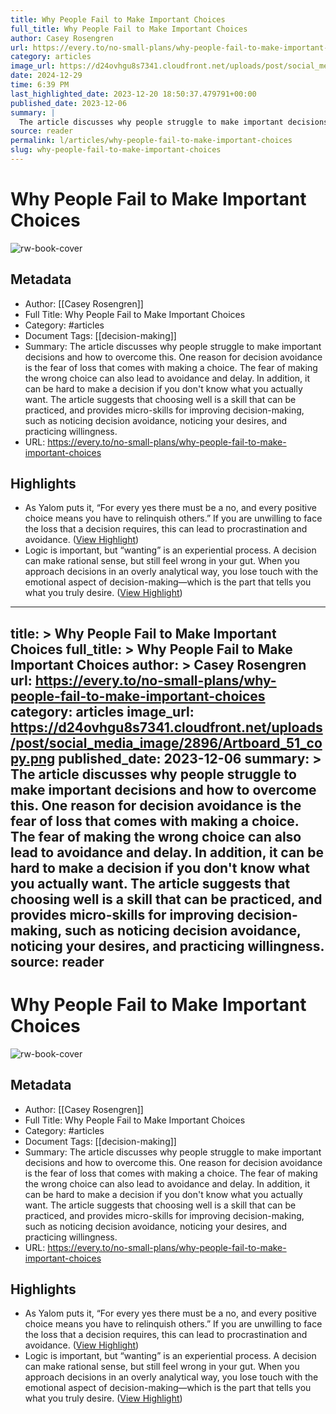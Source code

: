 ```yaml
---
title: Why People Fail to Make Important Choices
full_title: Why People Fail to Make Important Choices
author: Casey Rosengren
url: https://every.to/no-small-plans/why-people-fail-to-make-important-choices
category: articles
image_url: https://d24ovhgu8s7341.cloudfront.net/uploads/post/social_media_image/2896/Artboard_51_copy.png
date: 2024-12-29
time: 6:39 PM
last_highlighted_date: 2023-12-20 18:50:37.479791+00:00
published_date: 2023-12-06
summary: |
  The article discusses why people struggle to make important decisions and how to overcome this. One reason for decision avoidance is the fear of loss that comes with making a choice. The fear of making the wrong choice can also lead to avoidance and delay. In addition, it can be hard to make a decision if you don't know what you actually want. The article suggests that choosing well is a skill that can be practiced, and provides micro-skills for improving decision-making, such as noticing decision avoidance, noticing your desires, and practicing willingness.
source: reader
permalink: l/articles/why-people-fail-to-make-important-choices
slug: why-people-fail-to-make-important-choices
---
```

# Why People Fail to Make Important Choices

![rw-book-cover](https://d24ovhgu8s7341.cloudfront.net/uploads/post/social_media_image/2896/Artboard_51_copy.png)

## Metadata
- Author: [[Casey Rosengren]]
- Full Title: Why People Fail to Make Important Choices
- Category: #articles
- Document Tags: [[decision-making]] 
- Summary: The article discusses why people struggle to make important decisions and how to overcome this. One reason for decision avoidance is the fear of loss that comes with making a choice. The fear of making the wrong choice can also lead to avoidance and delay. In addition, it can be hard to make a decision if you don't know what you actually want. The article suggests that choosing well is a skill that can be practiced, and provides micro-skills for improving decision-making, such as noticing decision avoidance, noticing your desires, and practicing willingness.
- URL: https://every.to/no-small-plans/why-people-fail-to-make-important-choices

## Highlights
- As Yalom puts it, “For every yes there must be a no, and every positive choice means you have to relinquish others.” If you are unwilling to face the loss that a decision requires, this can lead to procrastination and avoidance. ([View Highlight](https://read.readwise.io/read/01hj48zq5kdz2v5khy3wdrmgg1))
- Logic is important, but “wanting” is an experiential process. A decision can make rational sense, but still feel wrong in your gut. When you approach decisions in an overly analytical way, you lose touch with the emotional aspect of decision-making—which is the part that tells you what you truly desire. ([View Highlight](https://read.readwise.io/read/01hj491g50qg018ea9c2s9h299))


---
title: >
  Why People Fail to Make Important Choices
full_title: >
  Why People Fail to Make Important Choices
author: >
  Casey Rosengren
url: https://every.to/no-small-plans/why-people-fail-to-make-important-choices
category: articles
image_url: https://d24ovhgu8s7341.cloudfront.net/uploads/post/social_media_image/2896/Artboard_51_copy.png
published_date: 2023-12-06
summary: >
  The article discusses why people struggle to make important decisions and how to overcome this. One reason for decision avoidance is the fear of loss that comes with making a choice. The fear of making the wrong choice can also lead to avoidance and delay. In addition, it can be hard to make a decision if you don't know what you actually want. The article suggests that choosing well is a skill that can be practiced, and provides micro-skills for improving decision-making, such as noticing decision avoidance, noticing your desires, and practicing willingness.
source: reader
---
# Why People Fail to Make Important Choices

![rw-book-cover](https://d24ovhgu8s7341.cloudfront.net/uploads/post/social_media_image/2896/Artboard_51_copy.png)

## Metadata
- Author: [[Casey Rosengren]]
- Full Title: Why People Fail to Make Important Choices
- Category: #articles
- Document Tags: [[decision-making]] 
- Summary: The article discusses why people struggle to make important decisions and how to overcome this. One reason for decision avoidance is the fear of loss that comes with making a choice. The fear of making the wrong choice can also lead to avoidance and delay. In addition, it can be hard to make a decision if you don't know what you actually want. The article suggests that choosing well is a skill that can be practiced, and provides micro-skills for improving decision-making, such as noticing decision avoidance, noticing your desires, and practicing willingness.
- URL: https://every.to/no-small-plans/why-people-fail-to-make-important-choices

## Highlights
- As Yalom puts it, “For every yes there must be a no, and every positive choice means you have to relinquish others.” If you are unwilling to face the loss that a decision requires, this can lead to procrastination and avoidance. ([View Highlight](https://read.readwise.io/read/01hj48zq5kdz2v5khy3wdrmgg1))
- Logic is important, but “wanting” is an experiential process. A decision can make rational sense, but still feel wrong in your gut. When you approach decisions in an overly analytical way, you lose touch with the emotional aspect of decision-making—which is the part that tells you what you truly desire. ([View Highlight](https://read.readwise.io/read/01hj491g50qg018ea9c2s9h299))



